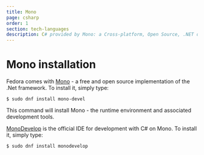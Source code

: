 ```yaml
---
title: Mono
page: csharp
order: 1
section: tech-languages
description: C# provided by Mono: a Cross-platform, Open Source, .NET development framework
---
```


# Mono installation

Fedora comes with [Mono](http://www.mono-project.com/) - a free and open source implementation of the .Net framework. To install it, simply type:

```
$ sudo dnf install mono-devel
```

This command will install Mono - the runtime environment and associated development tools.

[MonoDevelop](http://www.monodevelop.com/) is the official IDE for development with C# on Mono. To install it, simply type:

```
$ sudo dnf install monodevelop
```
